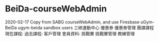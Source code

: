 # BeiDa-courseWebAdmin
2020-02-17 Copy from SABG courseWebAdmin, and use Firesbase uGym-BeiDa
  ugym-beida
    sandbox
    users
      三峽運動中心
        優惠券
        優惠券管理
        團課課程
          現在課程: 
          過去課程: 
        客戶管理
          會員資料: 
        挑戰賽
        挑戰賽管理
        教練管理
